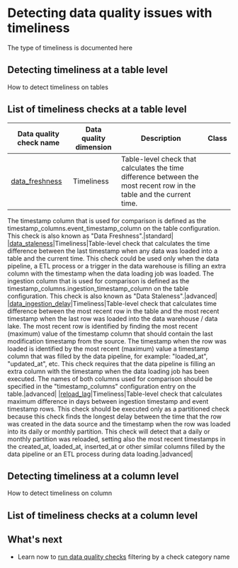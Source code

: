 # Detecting data quality issues with timeliness
The type of timeliness is documented here

## Detecting timeliness at a table level
How to detect timeliness on tables

## List of timeliness checks at a table level
| Data quality check name | Data quality dimension | Description | Class |
|-------------------------|------------------------|-------------|-------|
|[data_freshness](../../checks/table/timeliness/data-freshness.md)|Timeliness|Table-level check that calculates the time difference between the most recent row in the table and the current time.
 The timestamp column that is used for comparison is defined as the timestamp_columns.event_timestamp_column on the table configuration.
 This check is also known as &quot;Data Freshness&quot;.|standard|
|[data_staleness](../../checks/table/timeliness/data-staleness.md)|Timeliness|Table-level check that calculates the time difference between the last timestamp when any data was loaded into a table and the current time.
 This check could be used only when the data pipeline, a ETL process or a trigger in the data warehouse is filling an extra column with the timestamp when the data loading job was loaded.
 The ingestion column that is used for comparison is defined as the timestamp_columns.ingestion_timestamp_column on the table configuration.
 This check is also known as &quot;Data Staleness&quot;.|advanced|
|[data_ingestion_delay](../../checks/table/timeliness/data-ingestion-delay.md)|Timeliness|Table-level check that calculates time difference between the most recent row in the table and the most recent timestamp when the last row was loaded into the data warehouse / data lake.
 The most recent row is identified by finding the most recent (maximum) value of the timestamp column that should contain the last modification timestamp from the source.
 The timestamp when the row was loaded is identified by the most recent (maximum) value a timestamp column that was filled by the data pipeline, for example: &quot;loaded_at&quot;, &quot;updated_at&quot;, etc.
 This check requires that the data pipeline is filling an extra column with the timestamp when the data loading job has been executed.
 The names of both columns used for comparison should be specified in the &quot;timestamp_columns&quot; configuration entry on the table.|advanced|
|[reload_lag](../../checks/table/timeliness/reload-lag.md)|Timeliness|Table-level check that calculates maximum difference in days between ingestion timestamp and event timestamp rows.
 This check should be executed only as a partitioned check because this check finds the longest delay between the time that the row was created
 in the data source and the timestamp when the row was loaded into its daily or monthly partition.
 This check will detect that a daily or monthly partition was reloaded, setting also the most recent timestamps in the created_at, loaded_at, inserted_at or other similar columns
 filled by the data pipeline or an ETL process during data loading.|advanced|

## Detecting timeliness at a column level
How to detect timeliness on column

## List of timeliness checks at a column level

## What's next
- Learn now to [run data quality checks](../running-data-quality-checks.md#targeting-a-category-of-checks) filtering by a check category name
